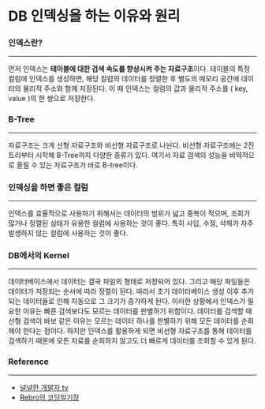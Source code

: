 # DB 인덱싱을 하는 이유와 원리

### 인덱스란?

---

먼저 인덱스는 **테이블에 대한 검색 속도를 향상시켜 주는 자료구조**이다. 테이블의 특정 컬럼에 인덱스를 생성하면, 해당 컬럼의 데이터를 정렬한 후 별도의 메모리 공간에 데이터의 물리적 주소와 함께 저장된다. 이 때 인덱스는 컬럼의 값과 물리적 주소를 ( key, value )의 한 쌍으로 저장한다.


### B-Tree

---

자료구조는 크게 선형 자료구조와 비선형 자료구조로 나뉜다. 비선형 자료구조에는 2진트리부터 시작해 B-Tree까지 다양한 종류가 있다. 여기서 자료 검색의 성능을 비약적으로 올릴 수 있는 자료구조가 바로 B-tree이다.


### 인덱싱을 하면 좋은 컬럼

---

인덱스를 효율적으로 사용하기 위해서는 데이터의 범위가 넓고 중복이 적으며, 조회가 많거나 정렬된 상태가 유용한 컬럼에 사용하는 것이 좋다. 특히 사입, 수정, 삭제가 자주 발생하지 않는 컬럼에 사용하는 것이 좋다.

### DB에서의 Kernel

---

데이터베이스에서 데이터는 결국 파일의 형태로 저장되어 있다. 그리고 해당 파일들은 데이터가 저장되는 순서에 따라 정렬이 된다. 따라서 초기 데이터베이스 생성 이후 추가되는 데이터들로 인해 자동으로 그 크기가 증가하게 된다. 이러한 상황에서 인덱스가 필요한 이유는 빠른 검색보다도 모르는 데이터를 판별하기 위함이다. 데이터를 검색할 때 선형 검색이 바보 같은 이유는 모르는 데이터 하나를 판별하기 위해 모든 데이터를 순회해야 한다는 점이다. 하지만 인덱스를 활용하게 되면 비선형 자료구조를 통해 데이터를 검색하기 때문에 모든 자료를 순회하지 않고도 더 빠르게 데이터를 조회할 수 있게 된다.

### Reference

---

* [널널한 개발자 tv](https://www.youtube.com/watch?v=VO9bqmJ0Ns8&list=PLXvgR_grOs1DEoZFABFCjo7dsXt1BhVih&index=4)
* [Rebro의 코딩일기장](https://rebro.kr/167)